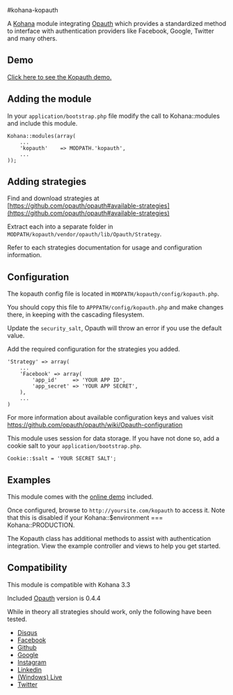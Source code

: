 #kohana-kopauth

A [Kohana](http://kohanaframework.org/) module integrating [Opauth](http://opauth.org/) which provides a standardized method to interface with authentication providers like Facebook, Google, Twitter and many others.

## Demo

[Click here to see the Kopauth demo.](http://www.fkportfolio.com/playground/kopauth)

## Adding the module

In your `application/bootstrap.php` file modify the call to Kohana::modules and include this module.

    Kohana::modules(array(
        ...
        'kopauth'    => MODPATH.'kopauth',
        ...
    ));
    
## Adding strategies

Find and download strategies at [https://github.com/opauth/opauth#available-strategies](https://github.com/opauth/opauth#available-strategies)

Extract each into a separate folder in `MODPATH/kopauth/vendor/opauth/lib/Opauth/Strategy`.

Refer to each strategies documentation for usage and configuration information.

## Configuration

The kopauth config file is located in `MODPATH/kopauth/config/kopauth.php`.

You should copy this file to `APPPATH/config/kopauth.php` and make changes there, in keeping with the cascading filesystem.

Update the `security_salt`, Opauth will throw an error if you use the default value.

Add the required configuration for the strategies you added.

    'Strategy' => array(
        ...
        'Facebook' => array(
            'app_id'     => 'YOUR APP ID',
            'app_secret' => 'YOUR APP SECRET',
        ),
        ...
    )

For more information about available configuration keys and values visit https://github.com/opauth/opauth/wiki/Opauth-configuration

This module uses session for data storage. If you have not done so, add a cookie salt to your `application/bootstrap.php`.
    
    Cookie::$salt = 'YOUR SECRET SALT';
    
## Examples

This module comes with the [online demo](http://www.fkportfolio.com/playground/kopauth) included.

Once configured, browse to `http://yoursite.com/kopauth` to access it. Note that this is disabled if your Kohana::$environment === Kohana::PRODUCTION.

The Kopauth class has additional methods to assist with authentication integration. View the example controller and views to help you get started.
    
## Compatibility

This module is compatible with Kohana 3.3

Included [Opauth](http://opauth.org/) version is 0.4.4

While in theory all strategies should work, only the following have been tested.

* [Disqus](https://github.com/rasa/opauth-disqus/tree/37d80669d6d932e346f95fc3b0340aba690486b3)
* [Facebook](https://github.com/opauth/facebook/tree/28c0e53393a03a66cbfea03073d1d6aacfaddb69)
* [Github](https://github.com/opauth/github/tree/9c4fe16dc6498b2c94f4c2a41ab93b0fe4b7fa73)
* [Google](https://github.com/opauth/google/tree/35df77684c14acb346a8c3753ae3809852d1a47e)
* [Instagram](https://github.com/muhdazrain/opauth-instagram/tree/6d72ae8f27f26a666562a963296937c62d43f5cb)
* [Linkedin](https://github.com/opauth/linkedin/tree/76df2b9520b02f4e87d1d0bd6ce64a375dcba03c)
* [(Windows) Live](https://github.com/opauth/live/tree/2a854d68cd5fbf10013afbf6008fff849f1f2d0b)
* [Twitter](https://github.com/opauth/twitter/tree/24792d512ccc67e7d11e9249737616f039551c11)
